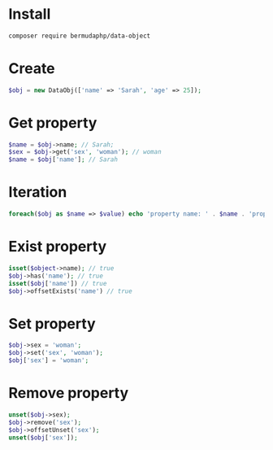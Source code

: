 # Install
```bash
composer require bermudaphp/data-object
```
# Create
```php
$obj = new DataObj(['name' => 'Sarah', 'age' => 25]);
```
# Get property
```php
$name = $obj->name; // Sarah;
$sex = $obj->get('sex', 'woman'); // woman
$name = $obj['name']; // Sarah
```
# Iteration
```php
foreach($obj as $name => $value) echo 'property name: ' . $name . 'property value: ' . $value ;
```
# Exist property
```php
isset($object->name); // true
$obj->has('name'); // true
isset($obj['name']) // true
$obj->offsetExists('name') // true
```
# Set property
```php
$obj->sex = 'woman';
$obj->set('sex', 'woman');
$obj['sex'] = 'woman';
```
# Remove property
```php
unset($obj->sex);
$obj->remove('sex');
$obj->offsetUnset('sex');
unset($obj['sex']);
```
